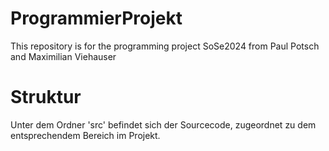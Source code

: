 # ProgrammierProjekt
This repository is for the programming project SoSe2024 from Paul Potsch and Maximilian Viehauser

# Struktur
Unter dem Ordner 'src' befindet sich der Sourcecode, zugeordnet zu dem entsprechendem Bereich im Projekt.